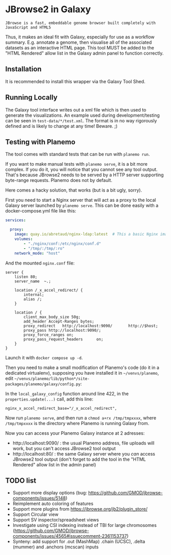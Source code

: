 # JBrowse2 in Galaxy

    JBrowse is a fast, embeddable genome browser built completely with
    JavaScript and HTML5

Thus, it makes an ideal fit with Galaxy, especially for use as a
workflow summary. E.g. annotate a genome, then visualise all of the
associated datasets as an interactive HTML page. This tool MUST be added
to the "HTML Rendered" allow list in the Galaxy admin panel to function correctly.

## Installation

It is recommended to install this wrapper via the Galaxy Tool Shed.

## Running Locally

The Galaxy tool interface writes out a xml file which is then used to generate
the visualizations. An example used during development/testing can be seen in
`test-data/*/test.xml`. The format is in no way rigorously defined and is
likely to change at any time! Beware. ;)

## Testing with Planemo

The tool comes with standard tests that can be run with `planemo run`.

If you want to make manual tests with `planemo serve`, it is a bit more complex.
If you do it, you will notice that you cannot see any tool output. That's because JBrowse2 needs to be served
by a HTTP server supporting byte-range requests. Planemo does not by default.

Here comes a hacky solution, that works (but is a bit ugly, sorry).

First you need to start a Nginx server that will act as a proxy to the local Galaxy server launched by `planemo serve`. This can be done easily with a docker-compose.yml file like this:

```yaml
services:

  proxy:
    image: quay.io/abretaud/nginx-ldap:latest  # This a basic Nginx image, any other classic Nginx image should work
    volumes:
        - "./nginx/conf:/etc/nginx/conf.d"
        - "/tmp/:/tmp/:ro"
    network_mode: "host"
```

And the mounted `nginx.conf` file:

```text
server {
    listen 80;
    server_name  ~.;

    location /_x_accel_redirect/ {
        internal;
        alias /;
    }

    location / {
        client_max_body_size 50g;
        add_header Accept-Ranges bytes;
        proxy_redirect   http://localhost:9090/       http://$host;
        proxy_pass http://localhost:9090/;
        proxy_force_ranges on;
        proxy_pass_request_headers      on;
    }
}
```

Launch it with `docker compose up -d`.

Then you need to make a small modification of Planemo's code (do it in a dedicated virtualenv), supposing you have installed it in `~/venvs/planemo`, edit `~/venvs/planemo/lib/python*/site-packages/planemo/galaxy/config.py`:

In the `local_galaxy_config` function around line 422, in the `properties.update(...)` call, add this line:

`nginx_x_accel_redirect_base="/_x_accel_redirect",`

Now run `planemo serve`, and then run a `chmod a+rx /tmp/tmpxxxx`, where `/tmp/tmpxxxx` is the directory where Planemo is running Galaxy from.

Now you can access your Planemo Galaxy instance at 2 adresses:

- http://localhost:9090/ : the usual Planemo address, file uploads will work, but you can't access JBrowse2 tool output
- http://localhost:80/ : the same Galaxy server where you *can* access JBrowse2 tool output (don't forget to add the tool in the "HTML Rendered" allow list in the admin panel)

## TODO list

- Support more display options (bug: https://github.com/GMOD/jbrowse-components/issues/5148)
- Reimplement auto coloring of features
- Support more plugins from https://jbrowse.org/jb2/plugin_store/
- Support Circular view
- Support SV inspector/spreadsheet views
- Investigate using CSI indexing instead of TBI for large chromosomes (https://github.com/GMOD/jbrowse-components/issues/4565#issuecomment-2361153737)
- Synteny: add support for .out (MashMap) .chain (UCSC), .delta (mummer) and .anchors (mcscan) inputs
